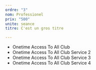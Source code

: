 ```yaml
---
ordre: "3"
nom: Professionel
prix: "500"
unite: seance
titre: C'est un gros titre

---
```

* Onetime Access To All Club
* Onetime Access To All Club Service 2
* Onetime Access To All Club Service 3
* Onetime Access To All Club Service 4